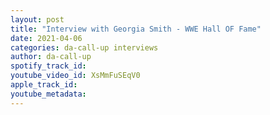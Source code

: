 ```yaml
---
layout: post
title: "Interview with Georgia Smith - WWE Hall OF Fame"
date: 2021-04-06
categories: da-call-up interviews
author: da-call-up
spotify_track_id: 
youtube_video_id: XsMmFuSEqV0
apple_track_id: 
youtube_metadata: 
---
```

